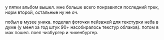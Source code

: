 у пятки альбом вышел. мне больше всего понравился последний трек, норм второй, остальные ну не оч.

побыл в музее уника. поделал фоточки пейзажей для текстурки неба в думе (у меня за год штук 90+ насобиралось текстур облаков). потом в мак пошел. поел чизбургер и чикенбургер.
